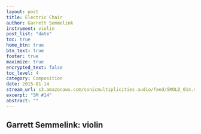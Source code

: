 ```yaml
---
layout: post
title: Electric Chair
author: Garrett Semmelink
instrument: violin
post_list: "date"
toc: true
home_btn: true
btn_text: true
footer: true
maximize: true
encrypted_text: false
toc_level: 4
category: Composition
date: 2015-01-14
stream_url: s3.amazonaws.com/sonicmultiplicities.audio/feed/SMOLD_014.mp3
excerpt: "SM #14"
abstract: ""
---
```


## Garrett Semmelink: violin
